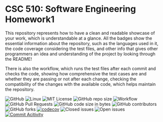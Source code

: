 # CSC 510: Software Engineering Homework1

This repository represents how to have a clean and readable showcase of your work, which is understandable at a glance. All the badges show the essential information about the repository, such as the languages used in it, the code coverage considering the test files, and other info that gives other programmers an idea and understanding of the project by looking through the README!

There is also the workflow, which runs the test files after each commit and checks the code, showing how comprehensive the test cases are and whether they are passing or not after each change, checking the compatibility of the changes with the available code, which helps maintain the repository.

![GitHub](https://img.shields.io/badge/Language-Python-blue.svg)
![Linux](https://img.shields.io/badge/Linux-FCC624?style=flat&logo=linux&logoColor=black) 
![MIT License](https://img.shields.io/badge/License-MIT-red.svg) 
![GitHub repo size](https://img.shields.io/github/repo-size/CSC510-SE-HW1/hw1) 
![Workflow](https://github.com/CSC510-SE-HW1/hw1/actions/workflows/main.yml/badge.svg) 
![GitHub Pull Requests](https://img.shields.io/github/issues-pr/CSC510-SE-HW1/hw1) 
![GitHub code size in bytes](https://img.shields.io/github/languages/code-size/CSC510-SE-HW1/hw1) 
![GitHub contributors](https://img.shields.io/github/contributors/CSC510-SE-HW1/hw1) 
![GitHub forks](https://img.shields.io/github/forks/CSC510-SE-HW1/hw1)
[![codecov](https://codecov.io/gh/CSC510-SE-HW1/hw1/main/graph/badge.svg?token=7c2010bd-8209-40a7-a233-16c2d19990e2)](https://codecov.io/gh/CSC510-SE-HW1/hw1)
![Closed issues](https://img.shields.io/github/issues-closed-raw/CSC510-SE-HW1/hw1?color=bright-green)
![Open issues](https://img.shields.io/github/issues-raw/CSC510-SE-HW1/hw1)
[![Commit Acitivity](https://img.shields.io/github/commit-activity/m/CSC510-SE-HW1/hw1)](https://github.com/CSC510-SE-HW1/hw1)

